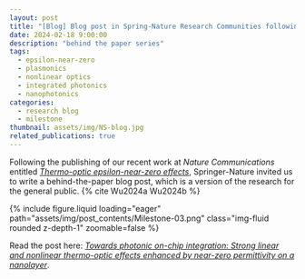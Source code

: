 ```yaml
---
layout: post
title: "[Blog] Blog post in Spring-Nature Research Communities following publication in Nature Communications"
date: 2024-02-18 9:00:00
description: "behind the paper series"
tags:
  - epsilon-near-zero
  - plasmonics
  - nonlinear optics
  - integrated photonics
  - nanophotonics
categories:
  - research blog
  - milestone
thumbnail: assets/img/NS-blog.jpg
related_publications: true
---
```


Following the publishing of our recent work at _Nature Communications_ entitled [_Thermo-optic epsilon-near-zero effects_](https://www.nature.com/articles/s41467-024-45054-z), Springer-Nature invited us to write a behind-the-paper blog post, which is a version of the research for the general public. {% cite Wu2024a Wu2024b %}

<div class="row mt-3">
    <div class="col-6 mt-3 mt-md-0">
        {% include figure.liquid loading="eager" path="assets/img/post_contents/Milestone-03.png" class="img-fluid rounded z-depth-1" zoomable=false %}
    </div>
</div>

Read the post here: [_Towards photonic on-chip integration: Strong linear and nonlinear thermo-optic effects enhanced by near-zero permittivity on a nanolayer_](https://communities.springernature.com/posts/towards-photonic-on-chip-integration-strong-linear-and-nonlinear-thermo-optic-effects-enhanced-by-near-zero-permittivity-on-a-nanolayer).
